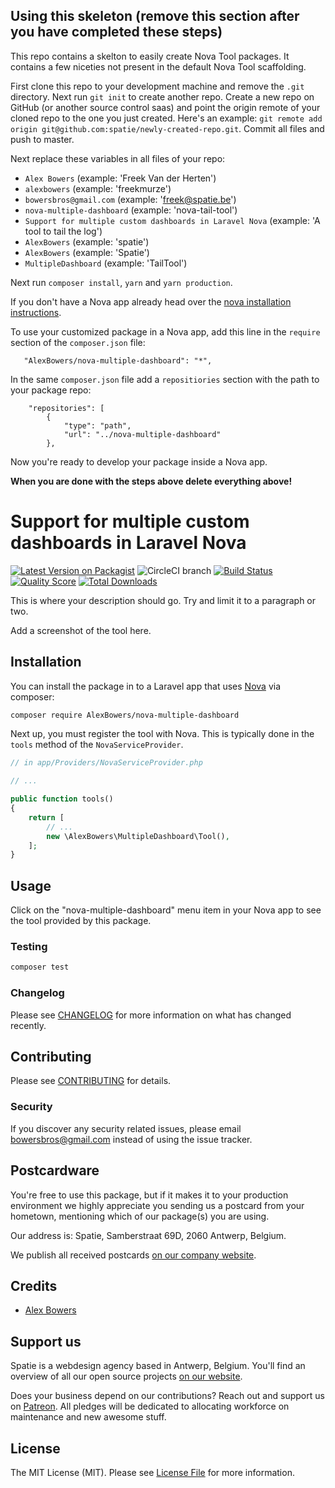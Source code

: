 
## Using this skeleton (remove this section after you have completed these steps)

This repo contains a skelton to easily create Nova Tool packages. It contains a few niceties not present in the default Nova Tool scaffolding.

First clone this repo to your development machine and remove the `.git` directory. Next run `git init` to create another repo. Create a new repo on GitHub (or another source control saas) and point the origin remote of your cloned repo to the one you just created. Here's an example: `git remote add origin git@github.com:spatie/newly-created-repo.git`. Commit all files and push to master.

Next replace these variables in all files of your repo:
 - `Alex Bowers` (example: 'Freek Van der Herten')
 - `alexbowers` (example: 'freekmurze')
 - `bowersbros@gmail.com` (example: 'freek@spatie.be')
 - `nova-multiple-dashboard` (example: 'nova-tail-tool')
 - `Support for multiple custom dashboards in Laravel Nova` (example: 'A tool to tail the log')
 - `AlexBowers` (example: 'spatie')
 - `AlexBowers` (example: 'Spatie')
 - `MultipleDashboard` (example: 'TailTool')
 
 Next run `composer install`, `yarn` and `yarn production`.
 
If you don't have a Nova app already head over the [nova installation instructions](https://nova.laravel.com/docs/1.0/installation.html#installing-nova).

To use your customized package in a Nova app, add this line in the `require` section of the `composer.json` file:
 
 ```
    "AlexBowers/nova-multiple-dashboard": "*",
```
 
 In the same `composer.json` file add a `repositiories` section with the path to your package repo:
 
 ```
     "repositories": [
         {
             "type": "path",
             "url": "../nova-multiple-dashboard"
         },
```
 
Now you're ready to develop your package inside a Nova app.
 
**When you are done with the steps above delete everything above!**

# Support for multiple custom dashboards in Laravel Nova

[![Latest Version on Packagist](https://img.shields.io/packagist/v/AlexBowers/nova-multiple-dashboard.svg?style=flat-square)](https://packagist.org/packages/AlexBowers/nova-multiple-dashboard)
![CircleCI branch](https://img.shields.io/circleci/project/github/AlexBowers/nova-multiple-dashboard/master.svg?style=flat-square)
[![Build Status](https://img.shields.io/travis/AlexBowers/nova-multiple-dashboard/master.svg?style=flat-square)](https://travis-ci.org/AlexBowers/nova-multiple-dashboard)
[![Quality Score](https://img.shields.io/scrutinizer/g/AlexBowers/nova-multiple-dashboard.svg?style=flat-square)](https://scrutinizer-ci.com/g/AlexBowers/nova-multiple-dashboard)
[![Total Downloads](https://img.shields.io/packagist/dt/AlexBowers/nova-multiple-dashboard.svg?style=flat-square)](https://packagist.org/packages/AlexBowers/nova-multiple-dashboard)


This is where your description should go. Try and limit it to a paragraph or two.

Add a screenshot of the tool here.

## Installation

You can install the package in to a Laravel app that uses [Nova](https://nova.laravel.com) via composer:

```bash
composer require AlexBowers/nova-multiple-dashboard
```

Next up, you must register the tool with Nova. This is typically done in the `tools` method of the `NovaServiceProvider`.

```php
// in app/Providers/NovaServiceProvider.php

// ...

public function tools()
{
    return [
        // ...
        new \AlexBowers\MultipleDashboard\Tool(),
    ];
}
```

## Usage

Click on the "nova-multiple-dashboard" menu item in your Nova app to see the tool provided by this package.

### Testing

``` bash
composer test
```

### Changelog

Please see [CHANGELOG](CHANGELOG.md) for more information on what has changed recently.

## Contributing

Please see [CONTRIBUTING](CONTRIBUTING.md) for details.

### Security

If you discover any security related issues, please email bowersbros@gmail.com instead of using the issue tracker.

## Postcardware

You're free to use this package, but if it makes it to your production environment we highly appreciate you sending us a postcard from your hometown, mentioning which of our package(s) you are using.

Our address is: Spatie, Samberstraat 69D, 2060 Antwerp, Belgium.

We publish all received postcards [on our company website](https://spatie.be/en/opensource/postcards).

## Credits

- [Alex Bowers](https://github.com/alexbowers)

## Support us

Spatie is a webdesign agency based in Antwerp, Belgium. You'll find an overview of all our open source projects [on our website](https://spatie.be/opensource).

Does your business depend on our contributions? Reach out and support us on [Patreon](https://www.patreon.com/spatie). 
All pledges will be dedicated to allocating workforce on maintenance and new awesome stuff.

## License

The MIT License (MIT). Please see [License File](LICENSE.md) for more information.
